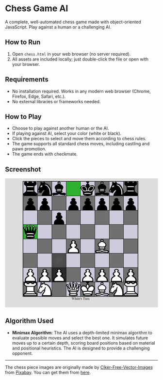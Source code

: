 # Chess Game AI

A complete, well-automated chess game made with object-oriented JavaScript. Play against a human or a challenging AI.

## How to Run
1. Open `chess.html` in your web browser (no server required).
2. All assets are included locally; just double-click the file or open with your browser.

## Requirements
- No installation required. Works in any modern web browser (Chrome, Firefox, Edge, Safari, etc.).
- No external libraries or frameworks needed.

## How to Play
- Choose to play against another human or the AI.
- If playing against AI, select your color (white or black).
- Click the pieces to select and move them according to chess rules.
- The game supports all standard chess moves, including castling and pawn promotion.
- The game ends with checkmate.

## Screenshot
![Game Screenshot](public/gamess.png)

## Algorithm Used
- **Minimax Algorithm**: The AI uses a depth-limited minimax algorithm to evaluate possible moves and select the best one. It simulates future moves up to a certain depth, scoring board positions based on material and positional heuristics. The AI is designed to provide a challenging opponent.

---

The chess piece images are originally made by [Clker-Free-Vector-Images](https://pixabay.com/users/Clker-Free-Vector-Images-3736/?utm_source=link-attribution&utm_medium=referral&utm_campaign=image&utm_content=26774) from [Pixabay](https://pixabay.com/?utm_source=link-attribution&utm_medium=referral&utm_campaign=image&utm_content=26774). You can get them from [here](https://pixabay.com/vectors/chess-pieces-set-symbols-game-26774/).